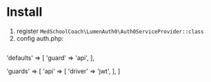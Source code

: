 # Install

1. register `MedSchoolCoach\LumenAuth0\Auth0ServiceProvider::class`
2. config auth.php:
    ```
'defaults' => [
    'guard' => 'api',
],

'guards' => [
    'api' => [
        'driver' => 'jwt',
    ],
]
```
